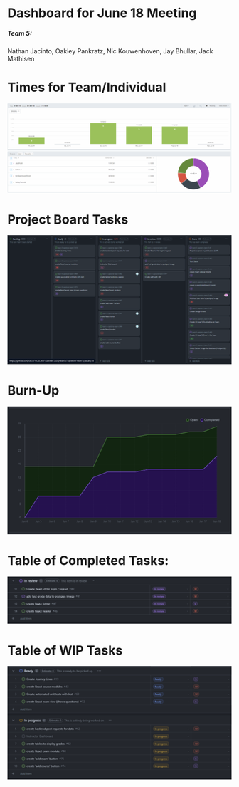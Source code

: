 # Dashboard for June 18 Meeting
##### Team 5:
Nathan Jacinto,
Oakley Pankratz, 
Nic Kouwenhoven, 
Jay Bhullar, 
Jack Mathisen


# Times for Team/Individual 
![Timesheet](../logScreenshots/teamTimesheetWeek4.png)

# Project Board Tasks
![Kanban](../logScreenshots/kanbanWeek4.png)

# Burn-Up
![Burnup](../logScreenshots/burnupWeek4.png)

# Table of Completed Tasks:
![Completed_Tasks](../logScreenshots/completedWeek4.png)

# Table of WIP Tasks
![WIP_Tasks](../logScreenshots/wipWeek4.png)
